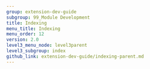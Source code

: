 ```yaml
---
group: extension-dev-guide
subgroup: 99_Module Development 
title: Indexing
menu_title: Indexing
menu_order: 12
version: 2.0
level3_menu_node: level3parent
level3_subgroup: index
github_link: extension-dev-guide/indexing-parent.md
---
```


